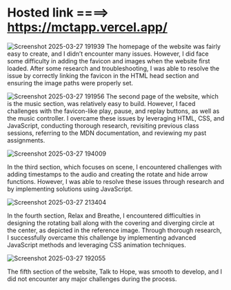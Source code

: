 # Hosted link ====> https://mctapp.vercel.app/


![Screenshot 2025-03-27 191939](https://github.com/user-attachments/assets/ea8f76b8-c3c1-4f02-82ce-e88d8324c535)
The homepage of the website was fairly easy to create, and I didn’t encounter many issues. However, I did face some difficulty in adding the favicon and images when the website first loaded. After some research and troubleshooting, I was able to resolve the issue by correctly linking the favicon in the HTML head section and ensuring the image paths were properly set.


![Screenshot 2025-03-27 191956](https://github.com/user-attachments/assets/a0c220b5-46d6-4577-8aca-17a40fc9dcda)
The second page of the website, which is the music section, was relatively easy to build. However, I faced challenges with the favicon-like play, pause, and replay buttons, as well as the music controller. I overcame these issues by leveraging HTML, CSS, and JavaScript, conducting thorough research, revisiting previous class sessions, referring to the MDN documentation, and reviewing my past assignments.

![Screenshot 2025-03-27 194009](https://github.com/user-attachments/assets/f89ecb3b-5f25-4297-93a1-ee13b804ada6)

In the third section, which focuses on scene, I encountered challenges with adding timestamps to the audio and creating the rotate and hide arrow functions. However, I was able to resolve these issues through research and by implementing solutions using JavaScript.

![Screenshot 2025-03-27 213404](https://github.com/user-attachments/assets/26f31b33-7a74-4ee4-ab79-df0cf05f6e65)

In the fourth section, Relax and Breathe, I encountered difficulties in designing the rotating ball along with the covering and diverging circle at the center, as depicted in the reference image. Through thorough research, I successfully overcame this challenge by implementing advanced JavaScript methods and leveraging CSS animation techniques.

![Screenshot 2025-03-27 192055](https://github.com/user-attachments/assets/25d54948-28eb-45ee-9a6a-de79ec449816)

The fifth section of the website, Talk to Hope, was smooth to develop, and I did not encounter any major challenges during the process.




